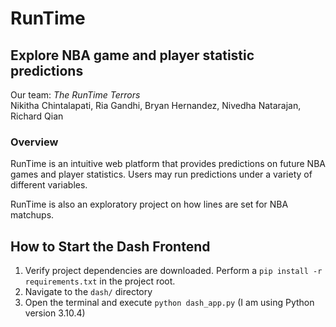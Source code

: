 # RunTime
## Explore NBA game and player statistic predictions

Our team: *The RunTime Terrors*\
Nikitha Chintalapati, Ria Gandhi, Bryan Hernandez, Nivedha Natarajan, Richard Qian

### Overview
RunTime is an intuitive web platform that provides predictions on future NBA games and player statistics. Users may run predictions under a variety of different variables.

RunTime is also an exploratory project on how lines are set for NBA matchups.

## How to Start the Dash Frontend
1. Verify project dependencies are downloaded. Perform a `pip install -r requirements.txt` in the project root.
2. Navigate to the `dash/` directory
3. Open the terminal and execute `python dash_app.py` (I am using Python version 3.10.4)
